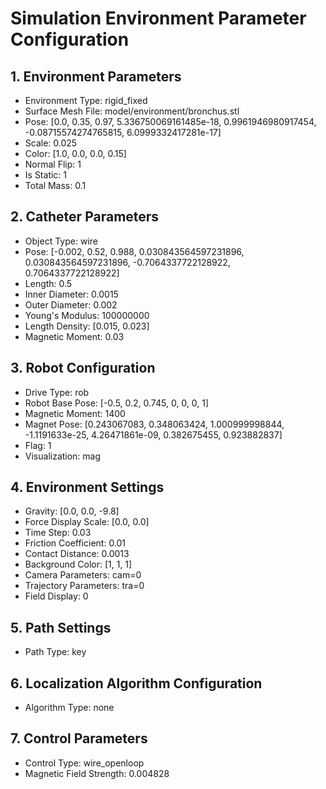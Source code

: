 # Simulation Environment Parameter Configuration

## 1. Environment Parameters
- Environment Type: rigid_fixed
- Surface Mesh File: model/environment/bronchus.stl
- Pose: [0.0, 0.35, 0.97, 5.336750069161485e-18, 0.9961946980917454, -0.08715574274765815, 6.0999332417281e-17]
- Scale: 0.025
- Color: [1.0, 0.0, 0.0, 0.15]
- Normal Flip: 1
- Is Static: 1
- Total Mass: 0.1

## 2. Catheter Parameters
- Object Type: wire
- Pose: [-0.002, 0.52, 0.988, 0.030843564597231896, 0.030843564597231896, -0.7064337722128922, 0.7064337722128922]
- Length: 0.5
- Inner Diameter: 0.0015
- Outer Diameter: 0.002
- Young's Modulus: 100000000
- Length Density: [0.015, 0.023]
- Magnetic Moment: 0.03

## 3. Robot Configuration
- Drive Type: rob
- Robot Base Pose: [-0.5, 0.2, 0.745, 0, 0, 0, 1]
- Magnetic Moment: 1400
- Magnet Pose: [0.243067083, 0.348063424, 1.000999998844, -1.1191633e-25, 4.26471861e-09, 0.382675455, 0.923882837]
- Flag: 1
- Visualization: mag

## 4. Environment Settings
- Gravity: [0.0, 0.0, -9.8]
- Force Display Scale: [0.0, 0.0]
- Time Step: 0.03
- Friction Coefficient: 0.01
- Contact Distance: 0.0013
- Background Color: [1, 1, 1]
- Camera Parameters: cam=0
- Trajectory Parameters: tra=0
- Field Display: 0

## 5. Path Settings
- Path Type: key

## 6. Localization Algorithm Configuration
- Algorithm Type: none

## 7. Control Parameters
- Control Type: wire_openloop
- Magnetic Field Strength: 0.004828 